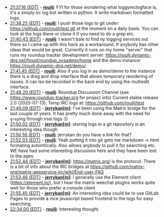 * <a href="#21:37.16" id="21:37.16">21:37.16 (EDT)</a> - __[rouilj](https://github.com/rouilj)__: FYI for those wondering what loggymclogface is, it's a simply irc log bot written in python. It write markdown formatted logs.
* <a href="#21:38.25" id="21:38.25">21:38.25 (EDT)</a> - __[rouilj](https://github.com/rouilj)__: I push those logs to git under: https://github.com/rouilj/test.git at the moment on a daily basis. You can look at the logs there or clone it if you need to do a grep etc.
* <a href="#21:40.43" id="21:40.43">21:40.43 (EDT)</a> - __[rouilj](https://github.com/rouilj)__: I wasn't bale to find ny logging services out there so I came up with this hack as a workaround. If anybody has other ideas that would be great. Currently it runs on my home "server" that runs my roundup tracker development server: https://rouilj.dynamic-dns.net/fossil/roundup_sysadmin/home and the demo instance: https://rouilj.dynamic-dns.net/demo/
* <a href="#21:41.45" id="21:41.45">21:41.45 (EDT)</a> - __[rouilj](https://github.com/rouilj)__: Also if you log in as demo/demo to the instance there is a drag and drop interface that allows temporary reordering of issues. It can lso be recorded in the back end by using the multiedit interface.
* <a href="#21:48.20" id="21:48.20">21:48.20 (EDT)</a> - __[rouilj](https://github.com/rouilj)__: Roundup Discussion Channel (see https://www.roundup-tracker.org for project info) Current stable release 2.0 (2020-07-13); Temp IRC logs at: https://github.com/rouilj/test
* <a href="#21:49.09" id="21:49.09">21:49.09 (EDT)</a> - __[jerrykan[m]](https://github.com/jerrykan[m])__: I've been using the Matrix bridge for the last couple of years. It has pretty much done away with the need for `grep`ing through irssi logs :D
* <a href="#21:50.02" id="21:50.02">21:50.02 (EDT)</a> - __[jerrykan[m]](https://github.com/jerrykan[m])__: storing logs in a git repository is an interesting idea though
* <a href="#21:50.55" id="21:50.55">21:50.55 (EDT)</a> - __[rouilj](https://github.com/rouilj)__: jerrykan do you have a link for that?
* <a href="#21:52.03" id="21:52.03">21:52.03 (EDT)</a> - __[rouilj](https://github.com/rouilj)__: Yeah putting it into git gets me markdown -> html formating automtically. Also allows anybody to pull it for searching etc. WE have had some interesting discusions here and they have been lost to the ages.
* <a href="#21:52.44" id="21:52.44">21:52.44 (EDT)</a> - __[jerrykan[m]](https://github.com/jerrykan[m])__: https://matrix.org/ is the protocol. There is a bit of info about the IRC bridges at https://github.com/matrix-org/matrix-appservice-irc/wiki/End-user-FAQ
* <a href="#21:53.46" id="21:53.46">21:53.46 (EDT)</a> - __[jerrykan[m]](https://github.com/jerrykan[m])__: I generally use the Element client (https://element.io/), but I hear the matrix weechat plugins works quite well for those who prefer a console client
* <a href="#21:55.45" id="21:55.45">21:55.45 (EDT)</a> - __[jerrykan[m]](https://github.com/jerrykan[m])__: An interesting idea could be to use GitLab Pages to provide a nice javascript based frontend to the logs for easy searching.
* <a href="#22:34.00" id="22:34.00">22:34.00 (EDT)</a> - __[rouilj](https://github.com/rouilj)__: Interesting thought.
